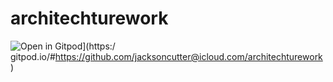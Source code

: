# architechturework
![Open in Gitpod](https://gitpod.io/button/open-in-gitpod.svg)](https:/ gitpod.io/#https://github.com/jacksoncutter@icloud.com/architechturework)
